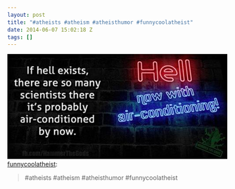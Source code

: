 ```yaml
---
layout: post
title: "#atheists #atheism #atheisthumor #funnycoolatheist"
date: 2014-06-07 15:02:18 Z
tags: []
---
```

![](/media/2014/06/88082210838.jpg)
[funnycoolatheist](http://funnycoolatheist.tumblr.com/post/87585465052/atheists-atheism-atheisthumor-funnycoolatheist):

> #atheists #atheism #atheisthumor #funnycoolatheist
